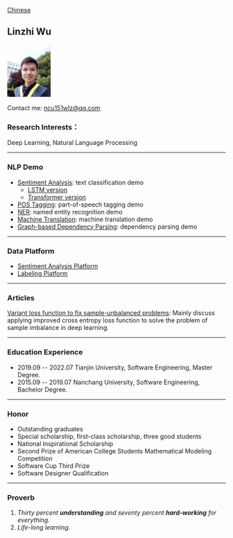 [Chinese](/index.html)
## Linzhi Wu  

<img src="/imgs/myself.jpg" width="100" />

Contact me: ncu151wlz@qq.com

### Research Interests：
Deep Learning, Natural Language Processing

---

### NLP Demo
+ [Sentiment Analysis](https://github.com/ncuwlz/sentiment-analysis-based-on-attention): text classification demo
    + [LSTM version](https://github.com/ncuwlz/Text-Classification)
    + [Transformer version](https://github.com/ncuwlz/transformer_for_textclassification)
+ [POS Tagging](https://github.com/ncuwlz/POS-Tagging): part-of-speech tagging demo
+ [NER](https://github.com/ncuwlz/NER): named entity recognition demo
+ [Machine Translation](https://github.com/tjuwlz/MachineTranslation): machine translation demo
+ [Graph-based Dependency Parsing](https://github.com/tjuwlz/BiaffineParser): dependency parsing demo
---

### Data Platform
+ [Sentiment Analysis Platform](https://github.com/tjuwlz/sentiment-analysis-platform)
+ [Labeling Platform](https://github.com/tjuwlz/LabelingPlatform)

---

### Articles
[Variant loss function to fix sample-unbalanced problems](./ideas/variant-loss-function.pdf): Mainly discuss applying improved cross entropy loss function to solve the problem of sample imbalance in deep learning.

---

### Education Experience
- 2019.09 -- 2022.07  Tianjin University, Software Engineering, Master Degree.
- 2015.09 -- 2019.07  Nanchang University, Software Engineering, Bachelor Degree.

---

### Honor
- Outstanding graduates
- Special scholarship, first-class scholarship, three good students
- National Inspirational Scholarship
- Second Prize of American College Students Mathematical Modeling Competition
- Software Cup Third Prize
- Software Designer Qualification

---

### Proverb
1. *Thirty percent **understanding** and seventy percent **hard-working** for everything.*
2. *Life-long learning.*
